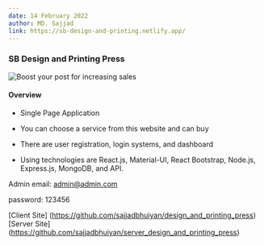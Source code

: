 ```yaml
---
date: 14 February 2022
author: MD. Sajjad
link: https://sb-design-and-printing.netlify.app/
---
```


### SB Design and Printing Press

![Boost your post for increasing sales](/images/portfolio/1.jpg)

#### Overview



- Single Page Application

- You can choose a service from this website and can buy

- There are user registration, login systems, and dashboard

- Using technologies are React.js, Material-UI, React Bootstrap, Node.js, Express.js, MongoDB, and API.

Admin email: 
    admin@admin.com

password: 
    123456

[Client Site] (https://github.com/sajjadbhuiyan/design_and_printing_press)
[Server Site] (https://github.com/sajjadbhuiyan/server_design_and_printing_press)
